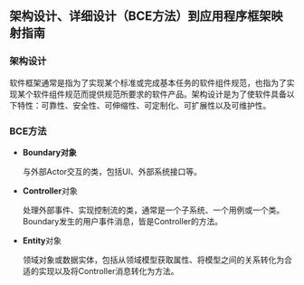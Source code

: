 ## 架构设计、详细设计（BCE方法）到应用程序框架映射指南

### 架构设计

软件框架通常是指为了实现某个标准或完成基本任务的软件组件规范，也指为了实现某个软件组件规范而提供规范所要求的软件产品。架构设计是为了使软件具备以下特性：可靠性、安全性、可伸缩性、可定制化、可扩展性以及可维护性。



### BCE方法

+ **Boundary对象**

  与外部Actor交互的类，包括UI、外部系统接口等。

+ **Controller**对象

  处理外部事件、实现控制流的类，通常是一个子系统、一个用例或一个类。Boundary发生的用户事件消息，皆是Controller的方法。

+ **Entity**对象

  领域对象或数据实体，包括从领域模型获取属性、将模型之间的关系转化为合适的实现以及将Controller消息转化为方法。